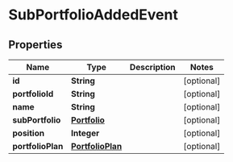 
# SubPortfolioAddedEvent

## Properties
Name | Type | Description | Notes
------------ | ------------- | ------------- | -------------
**id** | **String** |  |  [optional]
**portfolioId** | **String** |  |  [optional]
**name** | **String** |  |  [optional]
**subPortfolio** | [**Portfolio**](Portfolio.md) |  |  [optional]
**position** | **Integer** |  |  [optional]
**portfolioPlan** | [**PortfolioPlan**](PortfolioPlan.md) |  |  [optional]




